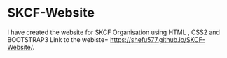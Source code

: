 # SKCF-Website
I have created the website for SKCF Organisation using HTML , CSS2 and BOOTSTRAP3
Link to the webiste= https://shefu577.github.io/SKCF-Website/.
